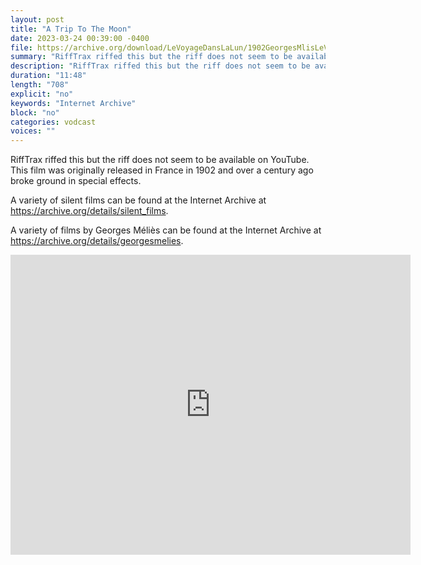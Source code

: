 ```yaml
---
layout: post
title: "A Trip To The Moon"
date: 2023-03-24 00:39:00 -0400
file: https://archive.org/download/LeVoyageDansLaLun/1902GeorgesMlisLeVoyageDansLaLunaTripToTheMoon.mp4
summary: "RiffTrax riffed this but the riff does not seem to be available on YouTube.  This film was originally released in France in 1902 and over a century ago broke ground in special effects."
description: "RiffTrax riffed this but the riff does not seem to be available on YouTube.  This film was originally released in France in 1902 and over a century ago broke ground in special effects."
duration: "11:48"
length: "708"
explicit: "no" 
keywords: "Internet Archive"
block: "no" 
categories: vodcast
voices: ""
---
```


RiffTrax riffed this but the riff does not seem to be available on YouTube.  This film was originally released in France in 1902 and over a century ago broke ground in special effects.

A variety of silent films can be found at the Internet Archive at <https://archive.org/details/silent_films>.

A variety of films by Georges Méliès can be found at the Internet Archive at <https://archive.org/details/georgesmelies>.

<iframe src="https://archive.org/embed/ThePhantomoftheOpera" width="640" height="480" frameborder="0" webkitallowfullscreen="true" mozallowfullscreen="true" allowfullscreen></iframe>
